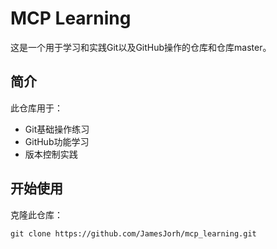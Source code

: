 # MCP Learning

这是一个用于学习和实践Git以及GitHub操作的仓库和仓库master。

## 简介

此仓库用于：
- Git基础操作练习
- GitHub功能学习
- 版本控制实践

## 开始使用

克隆此仓库：
```
git clone https://github.com/JamesJorh/mcp_learning.git
```